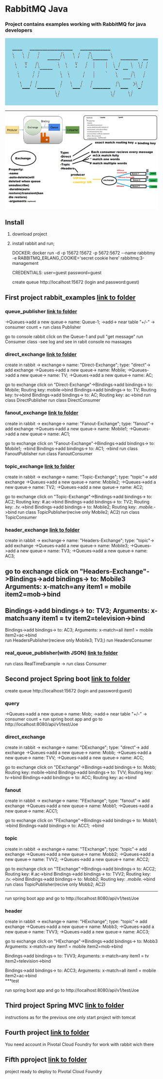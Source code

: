 # RabbitMQ Java
### Project contains examples working with RabbitMQ for java developers

![logo](bannerblue.jpg)

-------------------------


![logo](RabbitMQ.jpg)




## Install

1. download project

2. install rabbit and run;
   
   DOCKER: docker run -d -p 15672:15672 -p 5672:5672 --name rabbitmy -e RABBITMQ_ERLANG_COOKIE='secret cookie here' rabbitmq:3-management
   
   CREDENTIALS: user=guest password=guest
   
   create queue
   http://localhost:15672 (login and password:guest)
  
   
##   First project rabbit_examples [link to folder](rabbit_examples)
   
   ### queue_publisher [link to folder](rabbit_examples/src/main/java/queue_publisher)
   ->Queues->add a new queue-> name: Queue-1; ->add-> near table "+/-" -> consumer count +
     run class Publisher
 
   go to console rabbit click on the Queue-1 and pull "get message"
   run Consumer class -see log and see in rabit console no massages
  
 ### direct_exchange [link to folder](rabbit_examples/src/main/java/direct_exchange)
   create in rabbit -> exchange-> name: "Direct-Exchange"; type: "direct"-> add exchange
   ->Queues->add a new queue-> name: Mobile; 
   ->Queues->add a new queue-> name: TV;
   ->Queues->add a new queue-> name: AC;
  
   go to exchange click on "Direct-Exchange"->Bindings->add bindings-> to: Mobile; Routing key: mobile->bind
   Bindings->add bindings-> to: TV; Routing key: tv->bind
   Bindings->add bindings-> to: AC; Routing key: ac->bind
   run class DirectPublisher
   run class DirectConsumer
 
 ### fanout_exchange [link to folder](rabbit_examples/src/main/java/fanout_exchange)
   create in rabbit -> exchange-> name: "Fanout-Exchange"; type: "fanout"-> add exchange
   ->Queues->add a new queue-> name: Mobile1; 
   ->Queues->add a new queue-> name: AC1;
   
   go to exchange click on "Fanout-Exchange"->Bindings->add bindings-> to: Mobile1; ->bind
   Bindings->add bindings-> to: AC1; ->bind
   run class FanoutPublisher
   run class FanoutConsumer
  
   ### topic_exchange [link to folder](rabbit_examples/src/main/java/topic_exchange)
   create in rabbit -> exchange-> name: "Topic-Exchange"; type: "topic"-> add exchange
   ->Queues->add a new queue-> name: Mobile2; 
   ->Queues->add a new queue-> name: TV2;
   ->Queues->add a new queue-> name: AC2;
   
   go to exchange click on "Topic-Exchange"->Bindings->add bindings-> to: AC2; Routing key: #.ac->bind
   Bindings->add bindings-> to: TV2; Routing key: *.tv.*->bind
   Bindings->add bindings-> to: Mobile2; Routing key: *.mobile.*->bind
   run class TopicPublisher(recive only Mobile2; AC2)
   run class TopicConsumer
   
  ### header_exchange [link to folder](rabbit_examples/src/main/java/header_exchange)
   create in rabbit -> exchange-> name: "Headers-Exchange"; type: "topic"-> add exchange
   ->Queues->add a new queue-> name: Mobile3; 
   ->Queues->add a new queue-> name: TV3;
   ->Queues->add a new queue-> name: AC3;
   
   go to exchange click on "Headers-Exchange"->Bindings->add bindings-> to: Mobile3
   Arguments: 
   x-match=any
   item1 = mobile
   item2=mob->bind
   ---
   Bindings->add bindings-> to: TV3;
   Arguments: 
   x-match=any
   item1 = tv
   item2=television->bind  
   ---
   Bindings->add bindings-> to: AC3;
   Arguments: 
   x-match=all
   item1 = mobile
   item2=ac->bind  
   run HeadersPublisher(recieve only  Mobile3;  TV3;)
   run HeadersConsumer
   
   
  ### real_queue_publisher(with JSON) [link to folder](rabbit_examples/src/main/java/real_queue_publisher)
   run class RealTimeExample -> run class Consumer
   
 ## Second project Spring boot [link to folder](spring_rabbit)
   create queue
   http://localhost:15672 (login and password:guest)
  
 ### query
   ->Queues->add a new queue-> name: Mob; ->add-> near table "+/-" -> consumer count +
   run spring boot app and go to http://localhost:8080/api/v1/test/Joe
   
 ###  direct_exchange
   create in rabbit -> exchange-> name: "DExchange"; type: "direct"-> add exchange
   ->Queues->add a new queue-> name: Mobb; 
   ->Queues->add a new queue-> name: TVV;
   ->Queues->add a new queue-> name: ACC;
  
   go to exchange click on "DExchange"->Bindings->add bindings-> to: Mobb; Routing key: mobile->bind
   Bindings->add bindings-> to: TVV; Routing key: tv->bind
   Bindings->add bindings-> to: ACC; Routing key: ac->bind
   
 ###  fanout
   create in rabbit -> exchange-> name: "FExchange"; type: "fanout"-> add exchange
   ->Queues->add a new queue-> name: Mobb1; 
   ->Queues->add a new queue-> name: ACC1;
  
   go to exchange click on "FExchange"->Bindings->add bindings-> to: Mobb1; ->bind
   Bindings->add bindings-> to: ACC1; ->bind
   
### topic
   create in rabbit -> exchange-> name: "TExchange"; type: "topic"-> add exchange
   ->Queues->add a new queue-> name: Mobb2; 
   ->Queues->add a new queue-> name: TVV2;
   ->Queues->add a new queue-> name: ACC2;
  
   go to exchange click on "TExchange"->Bindings->add bindings-> to: ACC2; Routing key: #.ac->bind
   Bindings->add bindings-> to: TVV2; Routing key: *.tv.*->bind
   Bindings->add bindings-> to: Mobb2; Routing key: *.mobile.*->bind
   run class TopicPublisher(recive only Mobb2; AC2)
   *********************
   run spring boot app and go to http://localhost:8080/api/v1/test/Joe
   
### header 
   create in rabbit -> exchange-> name: "HExchange"; type: "topic"-> add exchange
   ->Queues->add a new queue-> name: Mobb3; 
   ->Queues->add a new queue-> name: TVV3;
   ->Queues->add a new queue-> name: ACC3;
  
   go to exchange click on "HExchange"->Bindings->add bindings-> to: Mobb3
   Arguments: 
   x-match=any
   item1 = mobile
   item2=mob->bind
  
   Bindings->add bindings-> to: TVV3;
   Arguments: 
   x-match=any
   item1 = tv
   item2=television->bind  
  
   Bindings->add bindings-> to: ACC3;
   Arguments: 
   x-match=all
   item1 = mobile
   item2=ac->bind  
   ***test
   
   run spring boot app and go to http://localhost:8080/api/v1/test/Joe

 ## Third project Spring MVC [link to folder](spring_mvc)
 
instructions as for the previous one only start project with tomcat

## Fourth project [link to folder](spring_cloud)
 You need account in Pivotal Cloud Foundry 
 for work with rabbit wich there
 
## Fifth pproject [link to folder](spring_cloud_peclf)
 project ready to deploy to Pivotal Cloud Foundry 
